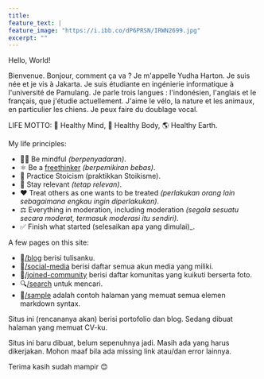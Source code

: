 ```yaml
---
title:
feature_text: |
feature_image: "https://i.ibb.co/dP6PRSN/IRWN2699.jpg"
excerpt: ""
---
```


Hello, World!

Bienvenue. Bonjour, comment ça va ? Je m'appelle Yudha Harton. Je suis née et je vis à Jakarta. Je suis étudiante en ingénierie informatique à l'université de Pamulang. Je parle trois langues : l'indonésien, l'anglais et le français, que j'étudie actuellement. J'aime le vélo, la nature et les animaux, en particulier les chiens. Je peux faire du doublage vocal.

LIFE MOTTO: 🧠 Healthy Mind, 💪 Healthy Body, 🌎 Healthy Earth.

My life principles:
- 🧘‍♂️ Be mindful _(berpenyadaran)_.
- ⚛️ Be a [freethinker](https://en.wikipedia.org/wiki/Freethought) _(berpemikiran bebas)_.
- 🗿 Practice Stoicism (praktikkan Stoikisme).
- 🔗 Stay relevant _(tetap relevan)_.
- ♥️ Treat others as one wants to be treated _(perlakukan orang lain sebagaimana engkau ingin diperlakukan)_.
- ⚖️ Everything in moderation, including moderation _(segala sesuatu secara moderat, termasuk moderasi itu sendiri)_.
- ✅ Finish what started (selesaikan apa yang dimulai)_.

A few pages on this site:
- 📝[/blog](/blog) berisi tulisanku.
- 📲[/social-media](/social-media) berisi daftar semua akun media yang miliki.
- 🤝[/joined-community](/joined-community) berisi daftar komunitas yang kuikuti berserta foto.
- 🔍[/search](/search) untuk mencari.
- 📄[/sample](/sample) adalah contoh halaman yang memuat semua elemen markdown syntax.

Situs ini (rencananya akan) berisi portofolio dan blog. Sedang dibuat halaman yang memuat CV-ku.

Situs ini baru dibuat, belum sepenuhnya jadi. Masih ada yang harus dikerjakan. Mohon maaf bila ada missing link atau/dan error lainnya.

Terima kasih sudah mampir 😊
